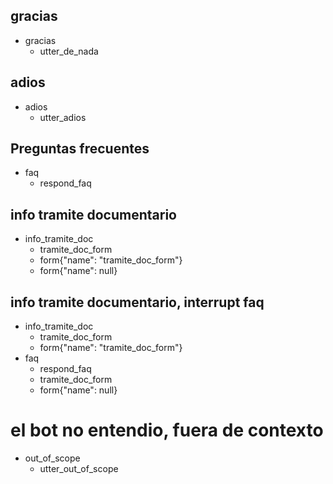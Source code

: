 ## gracias
* gracias
  - utter_de_nada

## adios
* adios
  - utter_adios
  
## Preguntas frecuentes
* faq
  - respond_faq

## info tramite documentario
* info_tramite_doc
  - tramite_doc_form                   <!--Run the sales_form action-->
  - form{"name": "tramite_doc_form"}   <!--Activate the form-->
  - form{"name": null}                 <!--Deactivate the form-->

## info tramite documentario, interrupt faq
* info_tramite_doc
    - tramite_doc_form
    - form{"name": "tramite_doc_form"}
* faq
    - respond_faq
    - tramite_doc_form
    - form{"name": null}

# el bot no entendio, fuera de contexto
* out_of_scope
  - utter_out_of_scope